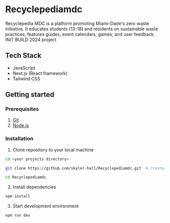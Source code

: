 # Recyclepediamdc

Recyclepedia MDC is a platform promoting Miami-Dade's zero waste initiative. It educates students (13-18) and residents on sustainable waste practices, features guides, event calendars, games, and user feedback. INIT BUILD 2024 project

## Tech Stack

- JavaScript
- Next.js (React framework)
- Tailwind CSS

## Getting started

### Prerequisites

1. [Git](https://git-scm.com/downloads)
2. [Node.js](https://nodejs.org/en)

### Installation

1. Clone repository to your local machine

```bash
cd <your projects directory>

git clone https://github.com/skyler-hall/Recyclepediamdc.git  # creates a new folder containing the repo

cd Recyclepediamdc
```

2. Install dependencies

```bash
npm install
```

3. Start development environment

```bash
npm run dev
```

<!--
### Contributing

1. Pull latest changes in Frontend/Backend branch

```bash
# Frontend branch
git checkout Frontend
git pull origin Frontend

# Backend branch
git checkout Backend
git pull origin Backend
```

2. Create a new branch to contain your feature

```bash
# for frontend
git checkout -b <new feature branch name> Frontend  # creates a new branch based on the Frontend branch

# for backend
git checkout -b <feature-branch-name> Backend  # creates a new branch based on the Backend branch

```

3. Implement changes
4. Commit changes: write commit messages briefly describing what changes were made

```bash
git commit -m "<commit message here>"
```

5. Push changes

```bash
git push origin <feature-branch-name>
```

6. Merge changes into Frontend or Backend branch -->
